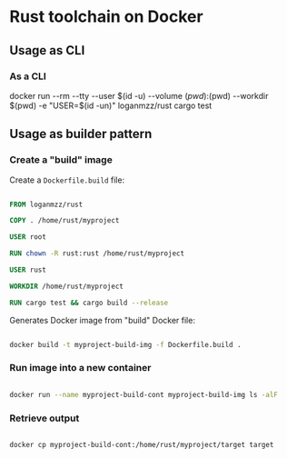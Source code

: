 # Rust toolchain on Docker

## Usage as CLI

### As a CLI

docker run --rm --tty --user $(id -u) --volume $(pwd):$(pwd) --workdir $(pwd) -e "USER=$(id -un)" loganmzz/rust cargo test

## Usage as builder pattern

### Create a "build" image

Create a `Dockerfile.build` file:

```Dockerfile

FROM loganmzz/rust

COPY . /home/rust/myproject

USER root

RUN chown -R rust:rust /home/rust/myproject

USER rust

WORKDIR /home/rust/myproject

RUN cargo test && cargo build --release

```

Generates Docker image from "build" Docker file:

```bash

docker build -t myproject-build-img -f Dockerfile.build .

```

### Run image into a new container

```bash

docker run --name myproject-build-cont myproject-build-img ls -alF

```

### Retrieve output

```bash

docker cp myproject-build-cont:/home/rust/myproject/target target

```
